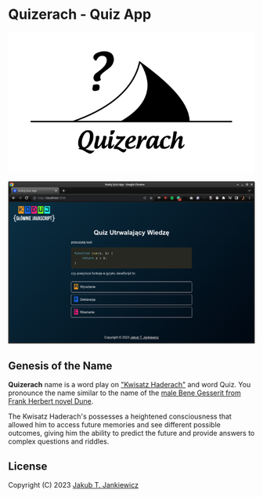 # Quizerach - Quiz App

<p align="center">
  <img src="/assets/logo.svg" alt="Quizerach Project Logo"/>
</p>

![Quiz Screenshot](/assets/screenshot.png)

## Genesis of the Name
**Quizerach** name is a word play on ["Kwisatz Haderach"](https://dune.fandom.com/wiki/Kwisatz_Haderach)
and word Quiz. You pronounce the name similar to the name of the
[male Bene Gesserit from Frank Herbert novel Dune](https://en.wikipedia.org/wiki/Kwisatz_Haderach).

The Kwisatz Haderach's possesses a heightened consciousness that allowed him to access future memories and
see different possible outcomes, giving him the ability to predict the future and provide answers to complex questions and riddles.

## License
Copyright (C) 2023 [Jakub T. Jankiewicz](https://jakub.jankiewicz.org)
